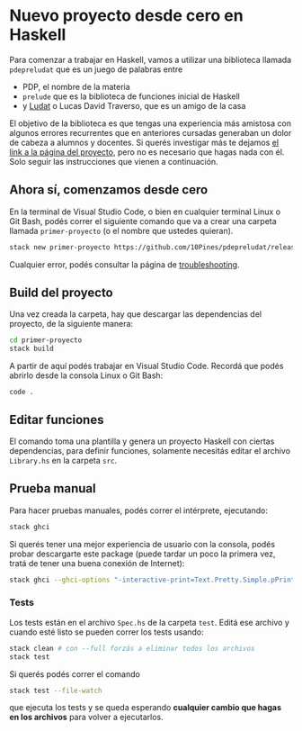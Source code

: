
# Nuevo proyecto desde cero en Haskell

Para comenzar a trabajar en Haskell, vamos a utilizar una biblioteca llamada `pdepreludat` que es un juego de palabras entre

- PDP, el nombre de la materia
- `prelude` que es la biblioteca de funciones inicial de Haskell
- y [Ludat](https://github.com/ludat) o Lucas David Traverso, que es un amigo de la casa

El objetivo de la biblioteca es que tengas una experiencia más amistosa con algunos errores recurrentes que en anteriores cursadas generaban un dolor de cabeza a alumnos y docentes. Si querés investigar más te dejamos [el link a la página del proyecto](https://github.com/10Pines/pdepreludat/blob/master/README.md), pero no es necesario que hagas nada con él. Solo seguir las instrucciones que vienen a continuación.

## Ahora sí, comenzamos desde cero

En la terminal de Visual Studio Code, o bien en cualquier terminal Linux o Git Bash, podés correr el siguiente comando que va a crear una carpeta llamada `primer-proyecto` (o el nombre que ustedes quieran).

```bash
stack new primer-proyecto https://github.com/10Pines/pdepreludat/releases/download/0.1.1/pdepreludat.hsfiles
```

Cualquier error, podés consultar la página de [troubleshooting](./troubleshooting.md).

## Build del proyecto

Una vez creada la carpeta, hay que descargar las dependencias del proyecto, de la siguiente manera:

```bash
cd primer-proyecto
stack build
```

A partir de aquí podés trabajar en Visual Studio Code. Recordá que podés abrirlo desde la consola Linux o Git Bash:

```
code .
```

## Editar funciones

El comando toma una plantilla y genera un proyecto Haskell con ciertas dependencias, para definir funciones, solamente necesitás editar el archivo `Library.hs` en la carpeta `src`.

## Prueba manual

Para hacer pruebas manuales, podés correr el intérprete, ejecutando:

```bash
stack ghci
```

Si querés tener una mejor experiencia de usuario con la consola, podés probar descargarte este package (puede tardar un poco la primera vez, tratá de tener una buena conexión de Internet):

```bash
stack ghci --ghci-options "-interactive-print=Text.Pretty.Simple.pPrint" --package pretty-simple
```

### Tests

Los tests están en el archivo `Spec.hs` de la carpeta `test`. Editá ese archivo y cuando esté listo se pueden correr los tests usando:

```bash
stack clean # con --full forzás a eliminar todos los archivos
stack test
```

Si querés podés correr el comando

```bash
stack test --file-watch
```

que ejecuta los tests y se queda esperando **cualquier cambio que hagas en los archivos** para volver a ejecutarlos.
